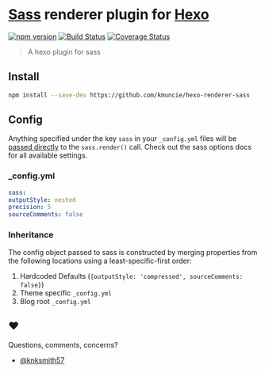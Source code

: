 [Sass] renderer plugin for [Hexo]
=================================

[![npm version](https://badge.fury.io/js/hexo-renderer-sass.svg)](https://badge.fury.io/js/hexo-renderer-sass)
[![Build Status](https://travis-ci.org/kmuncie/hexo-renderer-sass.svg?branch=master)](https://travis-ci.org/kmuncie/hexo-renderer-sass)
[![Coverage Status](https://coveralls.io/repos/github/kmuncie/hexo-renderer-sass/badge.svg?branch=master)](https://coveralls.io/github/kmuncie/hexo-renderer-sass?branch=master)

> A hexo plugin for sass

## Install
```sh
npm install --save-dev https://github.com/kmuncie/hexo-renderer-sass
```

## Config
Anything specified under the key `sass` in your `_config.yml` files will
be [passed directly] to the `sass.render()` call. Check out the sass options docs
for all available settings.

### _config.yml
```yaml
sass:
outputStyle: nested
precision: 5
sourceComments: false
```

### Inheritance
The config object passed to sass is constructed by merging properties from
the following locations using a least-specific-first order:

1. Hardcoded Defaults (`{outputStyle: 'compressed', sourceComments: false}`)
2. Theme specific `_config.yml`
3. Blog root `_config.yml`


## ♥︎
Questions, comments, concerns?
* [@knksmith57](https://github.com/knksmith57)


[Hexo]:                   http://hexo.io
[Sass]:                   http://sass-lang.com/
[passed directly]:        index.js:#L22

